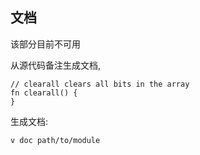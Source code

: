## 文档

该部分目前不可用

从源代码备注生成文档,

```
// clearall clears all bits in the array
fn clearall() {
}
```

生成文档:

```
v doc path/to/module
```

